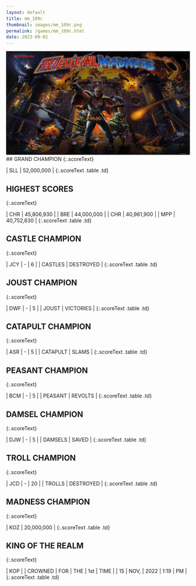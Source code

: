 ```yaml
---
layout: default
title: mm_109c
thumbnail: images/mm_109c.png
permalink: /games/mm_109c.html
date: 2023-09-01
---
```


<img src="../images/mm_109c.png" class="gameThumbnail img-fluid mx-auto align-middle">
## GRAND CHAMPION
{:.scoreText}

| SLL | 52,000,000 | 
{:.scoreText .table .td}

## HIGHEST SCORES
{:.scoreText}

| CHR | 45,806,930 | 
| BRE | 44,000,000 | 
| CHR | 40,961,900 | 
| MPP | 40,752,630 | 
{:.scoreText .table .td}

## CASTLE CHAMPION
{:.scoreText}

| JCY | - | 6 | 
| CASTLES | DESTROYED | 
{:.scoreText .table .td}

## JOUST CHAMPION
{:.scoreText}

| DWF | - | 5 | 
| JOUST | VICTORIES | 
{:.scoreText .table .td}

## CATAPULT CHAMPION
{:.scoreText}

| ASR | - | 5 | 
| CATAPULT | SLAMS | 
{:.scoreText .table .td}

## PEASANT CHAMPION
{:.scoreText}

| BCM | - | 5 | 
| PEASANT | REVOLTS | 
{:.scoreText .table .td}

## DAMSEL CHAMPION
{:.scoreText}

| DJW | - | 5 | 
| DAMSELS | SAVED | 
{:.scoreText .table .td}

## TROLL CHAMPION
{:.scoreText}

| JCD | - | 20 | 
| TROLLS | DESTROYED | 
{:.scoreText .table .td}

## MADNESS CHAMPION
{:.scoreText}

| KOZ | 20,000,000 | 
{:.scoreText .table .td}

## KING OF THE REALM
{:.scoreText}

| KOP | 
| CROWNED | FOR | THE | 1st | TIME | 
| 15 | NOV, | 2022 | 1:19 | PM | 
{:.scoreText .table .td}
